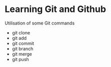 # Learning Git and Github
Utilisation of some Git commands 
- git clone
- git add
- git commit
- git branch
- git merge
- git push